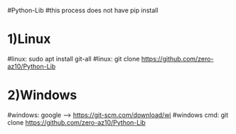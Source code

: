 #Python-Lib
#this process does not have pip install

# 1)Linux
#linux: sudo apt install git-all
#linux: git clone https://github.com/zero-az10/Python-Lib

# 2)Windows
#windows: google -->  https://git-scm.com/download/wi
#windows cmd: git clone https://github.com/zero-az10/Python-Lib
